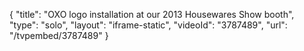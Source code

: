{
    "title": "OXO logo installation at our 2013 Housewares Show booth",
    "type": "solo",
    "layout": "iframe-static",
    "videoId": "3787489",
    "url": "\/tvpembed\/3787489"
}